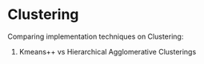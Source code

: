 # Clustering
Comparing implementation techniques on Clustering: 
1) Kmeans++ vs Hierarchical Agglomerative Clusterings
